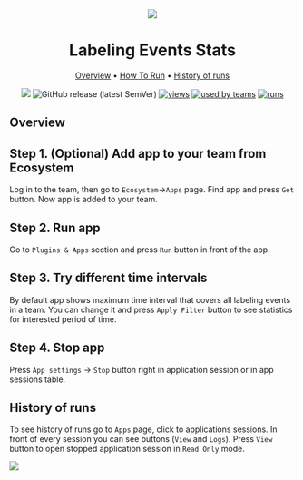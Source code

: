 <div align="center" markdown>

<img src="https://i.imgur.com/Z112V53.png"/>

# Labeling Events Stats

<p align="center">

  <a href="#Overview">Overview</a> •
  <a href="#How-To-Run">How To Run</a> •
  <a href="#History-Of-Runs">History of runs</a>
</p>

[![](https://img.shields.io/badge/slack-chat-green.svg?logo=slack)](https://supervise.ly/slack)
![GitHub release (latest SemVer)](https://img.shields.io/github/v/release/supervisely-ecosystem/labeling-events-stats)
[![views](https://app.supervise.ly/public/api/v3/ecosystem.counters?repo=supervisely-ecosystem/labeling-events-stats&counter=views&label=views)](https://supervise.ly)
[![used by teams](https://app.supervise.ly/public/api/v3/ecosystem.counters?repo=supervisely-ecosystem/labeling-events-stats&counter=downloads&label=used%20by%20teams)](https://supervise.ly)
[![runs](https://app.supervise.ly/public/api/v3/ecosystem.counters?repo=supervisely-ecosystem/labeling-events-stats&counter=runs&label=runs&123)](https://supervise.ly)

</div>

## Overview


## Step 1. (Optional) Add app to your team from Ecosystem
Log in to the team, then go to `Ecosystem`->`Apps` page. Find app and press `Get` button. Now app is added to your team.

## Step 2. Run app

Go to `Plugins & Apps` section and press `Run` button in front of the app.

## Step 3. Try different time intervals

By default app shows maximum time interval that covers all labeling events in a team. You can change it and press `Apply Filter` button to see statistics for interested period of time. 

## Step 4. Stop app

Press `App settings` -> `Stop` button right in application session or in app sessions table.

## History of runs

To see history of runs go to `Apps` page, click to applications sessions. In front of every session you can see buttons (`View` and `Logs`). Press `View` button to open stopped application session in `Read Only` mode.

<img src="https://i.imgur.com/T4tgaJV.png"/>
